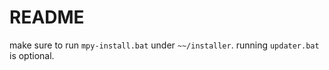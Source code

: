 # README

make sure to run `mpy-install.bat` under `~~/installer`.
running `updater.bat` is optional.